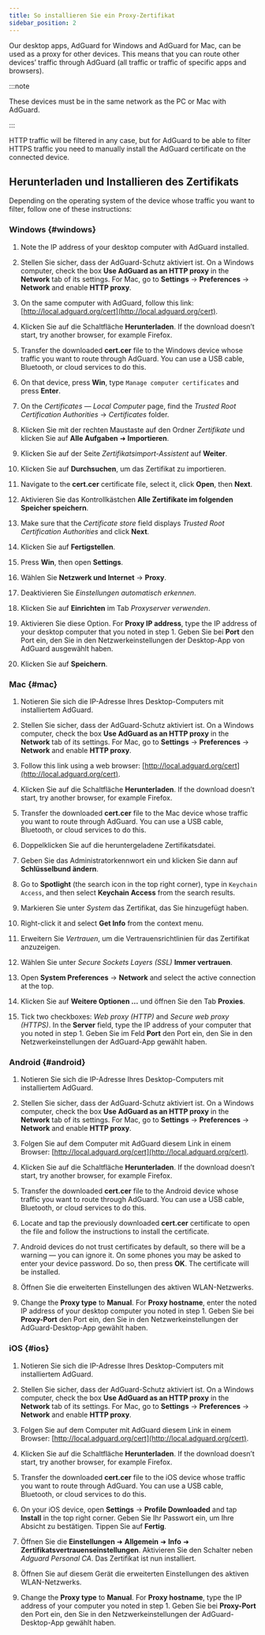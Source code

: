 ```yaml
---
title: So installieren Sie ein Proxy-Zertifikat
sidebar_position: 2
---
```


Our desktop apps, AdGuard for Windows and AdGuard for Mac, can be used as a proxy for other devices. This means that you can route other devices’ traffic through AdGuard (all traffic or traffic of specific apps and browsers).

:::note

These devices must be in the same network as the PC or Mac with AdGuard.

:::

HTTP traffic will be filtered in any case, but for AdGuard to be able to filter HTTPS traffic you need to manually install the AdGuard certificate on the connected device.

## Herunterladen und Installieren des Zertifikats

Depending on the operating system of the device whose traffic you want to filter, follow one of these instructions:

### Windows {#windows}

1. Note the IP address of your desktop computer with AdGuard installed.

1. Stellen Sie sicher, dass der AdGuard-Schutz aktiviert ist. On a Windows computer, check the box **Use AdGuard as an HTTP proxy** in the **Network** tab of its settings. For Mac, go to **Settings** → **Preferences** → **Network** and enable **HTTP proxy**.

1. On the same computer with AdGuard, follow this link: [http://local.adguard.org/cert](http://local.adguard.org/cert).

1. Klicken Sie auf die Schaltfläche **Herunterladen**. If the download doesn’t start, try another browser, for example Firefox.

1. Transfer the downloaded **cert.cer** file to the Windows device whose traffic you want to route through AdGuard. You can use a USB cable, Bluetooth, or cloud services to do this.

1. On that device, press **Win**, type `Manage computer certificates` and press **Enter**.

1. On the *Certificates — Local Computer* page, find the *Trusted Root Certification Authorities* → *Certificates* folder.

1. Klicken Sie mit der rechten Maustaste auf den Ordner *Zertifikate* und klicken Sie auf **Alle Aufgaben** ➜ **Importieren**.

1. Klicken Sie auf der Seite *Zertifikatsimport-Assistent* auf **Weiter**.

1. Klicken Sie auf **Durchsuchen**, um das Zertifikat zu importieren.

1. Navigate to the **cert.cer** certificate file, select it, click **Open**, then **Next**.

1. Aktivieren Sie das Kontrollkästchen **Alle Zertifikate im folgenden Speicher speichern**.

1. Make sure that the *Certificate store* field displays *Trusted Root Certification Authorities* and click **Next**.

1. Klicken Sie auf **Fertigstellen**.

1. Press **Win**, then open **Settings**.

1. Wählen Sie **Netzwerk und Internet** → **Proxy**.

1. Deaktivieren Sie *Einstellungen automatisch erkennen*.

1. Klicken Sie auf **Einrichten** im Tab *Proxyserver verwenden*.

1. Aktivieren Sie diese Option. For **Proxy IP address**, type the IP address of your desktop computer that you noted in step 1. Geben Sie bei **Port** den Port ein, den Sie in den Netzwerkeinstellungen der Desktop-App von AdGuard ausgewählt haben.

1. Klicken Sie auf **Speichern**.

### Mac {#mac}

1. Notieren Sie sich die IP-Adresse Ihres Desktop-Computers mit installiertem AdGuard.

1. Stellen Sie sicher, dass der AdGuard-Schutz aktiviert ist. On a Windows computer, check the box **Use AdGuard as an HTTP proxy** in the **Network** tab of its settings. For Mac, go to **Settings** → **Preferences** → **Network** and enable **HTTP proxy**.

1. Follow this link using a web browser: [http://local.adguard.org/cert](http://local.adguard.org/cert).

1. Klicken Sie auf die Schaltfläche **Herunterladen**. If the download doesn’t start, try another browser, for example Firefox.

1. Transfer the downloaded **cert.cer** file to the Mac device whose traffic you want to route through AdGuard. You can use a USB cable, Bluetooth, or cloud services to do this.

1. Doppelklicken Sie auf die heruntergeladene Zertifikatsdatei.

1. Geben Sie das Administratorkennwort ein und klicken Sie dann auf **Schlüsselbund ändern**.

1. Go to **Spotlight** (the search icon in the top right corner), type in `Keychain Access`, and then select **Keychain Access** from the search results.

1. Markieren Sie unter *System* das Zertifikat, das Sie hinzugefügt haben.

1. Right-click it and select **Get Info** from the context menu.

1. Erweitern Sie *Vertrauen*, um die Vertrauensrichtlinien für das Zertifikat anzuzeigen.

1. Wählen Sie unter *Secure Sockets Layers (SSL)* **Immer vertrauen**.

1. Open **System Preferences** → **Network** and select the active connection at the top.

1. Klicken Sie auf **Weitere Optionen …** und öffnen Sie den Tab **Proxies**.

1. Tick two checkboxes: *Web proxy (HTTP)* and *Secure web proxy (HTTPS)*. In the **Server** field, type the IP address of your computer that you noted in step 1. Geben Sie im Feld **Port** den Port ein, den Sie in den Netzwerkeinstellungen der AdGuard-App gewählt haben.

### Android {#android}

1. Notieren Sie sich die IP-Adresse Ihres Desktop-Computers mit installiertem AdGuard.

1. Stellen Sie sicher, dass der AdGuard-Schutz aktiviert ist. On a Windows computer, check the box **Use AdGuard as an HTTP proxy** in the **Network** tab of its settings. For Mac, go to **Settings** → **Preferences** → **Network** and enable **HTTP proxy**.

1. Folgen Sie auf dem Computer mit AdGuard diesem Link in einem Browser: [http://local.adguard.org/cert](http://local.adguard.org/cert).

1. Klicken Sie auf die Schaltfläche **Herunterladen**. If the download doesn’t start, try another browser, for example Firefox.

1. Transfer the downloaded **cert.cer** file to the Android device whose traffic you want to route through AdGuard. You can use a USB cable, Bluetooth, or cloud services to do this.

1. Locate and tap the previously downloaded **cert.cer** certificate to open the file and follow the instructions to install the certificate.

1. Android devices do not trust certificates by default, so there will be a warning — you can ignore it. On some phones you may be asked to enter your device password. Do so, then press **OK**. The certificate will be installed.

1. Öffnen Sie die erweiterten Einstellungen des aktiven WLAN-Netzwerks.

1. Change the **Proxy type** to **Manual**. For **Proxy hostname**, enter the noted IP address of your desktop computer you noted in step 1. Geben Sie bei **Proxy-Port** den Port ein, den Sie in den Netzwerkeinstellungen der AdGuard-Desktop-App gewählt haben.

### iOS {#ios}

1. Notieren Sie sich die IP-Adresse Ihres Desktop-Computers mit installiertem AdGuard.

1. Stellen Sie sicher, dass der AdGuard-Schutz aktiviert ist. On a Windows computer, check the box **Use AdGuard as an HTTP proxy** in the **Network** tab of its settings. For Mac, go to **Settings** → **Preferences** → **Network** and enable **HTTP proxy**.

1. Folgen Sie auf dem Computer mit AdGuard diesem Link in einem Browser: [http://local.adguard.org/cert](http://local.adguard.org/cert).

1. Klicken Sie auf die Schaltfläche **Herunterladen**. If the download doesn’t start, try another browser, for example Firefox.

1. Transfer the downloaded **cert.cer** file to the iOS device whose traffic you want to route through AdGuard. You can use a USB cable, Bluetooth, or cloud services to do this.

1. On your iOS device, open **Settings** → **Profile Downloaded** and tap **Install** in the top right corner. Geben Sie Ihr Passwort ein, um Ihre Absicht zu bestätigen. Tippen Sie auf **Fertig**.

1. Öffnen Sie die **Einstellungen** ➜ **Allgemein** ➜ **Info** ➜ **Zertifikatsvertrauenseinstellungen**. Aktivieren Sie den Schalter neben *Adguard Personal CA*. Das Zertifikat ist nun installiert.

1. Öffnen Sie auf diesem Gerät die erweiterten Einstellungen des aktiven WLAN-Netzwerks.

1. Change the **Proxy type** to **Manual**. For **Proxy hostname**, type the IP address of your computer you noted in step 1. Geben Sie bei **Proxy-Port** den Port ein, den Sie in den Netzwerkeinstellungen der AdGuard-Desktop-App gewählt haben.
